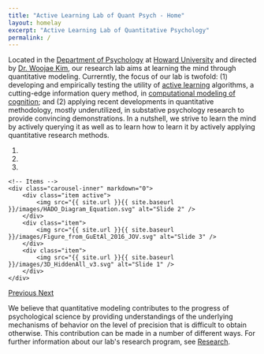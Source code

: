 ```yaml
---
title: "Active Learning Lab of Quant Psych - Home"
layout: homelay
excerpt: "Active Learning Lab of Quantitative Psychology"
permalink: /
---
```


Located in the [Department of Psychology](http://coas.howard.edu/psychology/) at [Howard University](https://www2.howard.edu/) and directed by [Dr. Woojae Kim](https://scholar.google.com/citations?user=NTYc27IAAAAJ&hl=en), our research lab aims at learning the mind through quantitative modeling. Currerntly, the focus of our lab is twofold: (1) developing and empirically testing the utility of [active learning](https://en.wikipedia.org/wiki/Active_learning_(machine_learning)) algorithms, a cutting-edge information query method, in [computational modeling of cognition](https://en.wikipedia.org/wiki/Computational_cognition); and (2) applying recent developments in quantitative methodology, mostly underutilized, in substative psychology research to provide convincing demonstrations. In a nutshell, we strive to learn the mind by actively querying it as well as to learn how to learn it by actively applying quantitative research methods. 
 

<div markdown="0" id="carousel" class="carousel slide" data-ride="carousel" data-interval="5000" data-pause="hover" >
    <!-- Menu -->
    <ol class="carousel-indicators">
        <li data-target="#carousel" data-slide-to="0" class="active"></li>
        <li data-target="#carousel" data-slide-to="1"></li>
        <li data-target="#carousel" data-slide-to="2"></li>
    </ol>

    <!-- Items -->
    <div class="carousel-inner" markdown="0">
        <div class="item active">
            <img src="{{ site.url }}{{ site.baseurl }}/images/HADO_Diagram_Equation.svg" alt="Slide 2" />
        </div>
        <div class="item">
            <img src="{{ site.url }}{{ site.baseurl }}/images/Figure_from_GuEtAl_2016_JOV.svg" alt="Slide 3" />
        </div>
        <div class="item">
            <img src="{{ site.url }}{{ site.baseurl }}/images/3D_HiddenAll_v3.svg" alt="Slide 1" />
        </div>
    </div> 
  <a class="left carousel-control" href="#carousel" role="button" data-slide="prev">
    <span class="glyphicon glyphicon-chevron-left" aria-hidden="true"></span>
    <span class="sr-only">Previous</span>
  </a>
  <a class="right carousel-control" href="#carousel" role="button" data-slide="next">
    <span class="glyphicon glyphicon-chevron-right" aria-hidden="true"></span>
    <span class="sr-only">Next</span>
  </a>
</div>

We believe that quantitative modeling contributes to the progress of psychological science by providing understandings of the underlying mechanisms of behavior on the level of precision that is difficult to obtain otherwise. This contribution can be made in a number of different ways. For further information about our lab's research program, see [Research](research).

<!-- **We are  looking for passionate new PhD students, Postdocs, and Master students to join the team** [(more info)]({{ site.url }}{{ site.baseurl }}/vacancies) **!** -->
 





